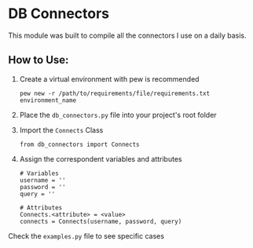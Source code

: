 # DB Connectors

This module was built to compile all the connectors I use on a daily basis.

## How to Use:

1. Create a virtual environment with pew is recommended
    
    ```pew new -r /path/to/requirements/file/requirements.txt environment_name```
    
2. Place the ```db_connectors.py``` file into your project's root folder

3. Import the ```Connects``` Class

    ```from db_connectors import Connects```

4. Assign the correspondent variables and attributes
    ``` 
    # Variables
    username = ''
    password = ''
    query = ''
    
    # Attributes
    Connects.<attribute> = <value>
    connects = Connects(username, password, query)
    ```
 
Check the ```examples.py``` file to see specific cases